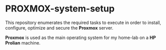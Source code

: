 # PROXMOX-system-setup

This repository enumerates the required tasks to execute in order to install, configure, optimize and secure the **Proxmox** server.

**Proxmox** is used as the main operating system for my home-lab on a **HP Prolian** machine.
